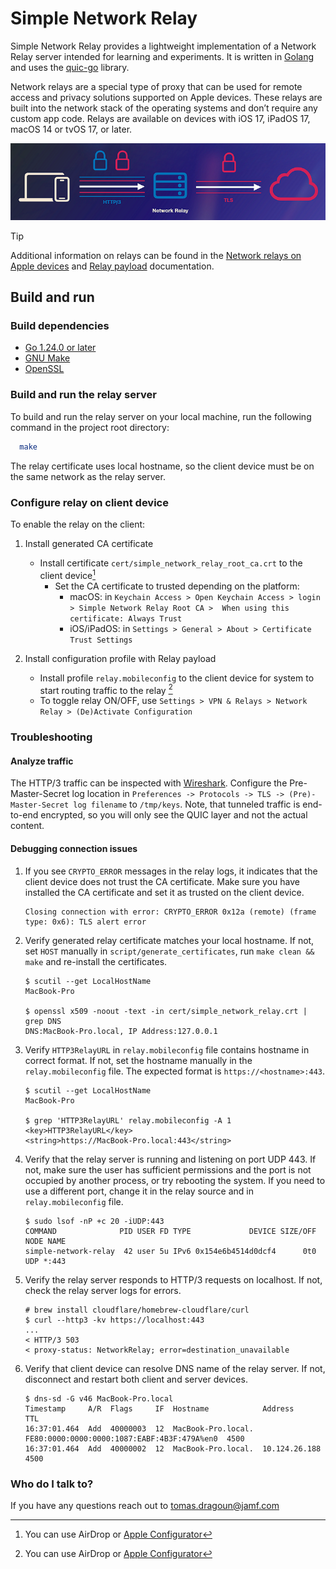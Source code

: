 # Simple Network Relay

Simple Network Relay provides a lightweight implementation of a Network Relay server intended for learning and
experiments. It is written in [Golang](https://go.dev) and uses the [quic-go](https://github.com/quic-go/quic-go)
library.

Network relays are a special type of proxy that can be used for remote access and privacy solutions supported on Apple
devices. These relays are built into the network stack of the operating systems and don’t require any custom app code.
Relays are available on devices with iOS 17, iPadOS 17, macOS 14 or tvOS 17, or later.

![Diagram of Network relay tunneling TLS traffic over HTTP/3.](/image/relay.png)


> [!TIP]
> Additional information on relays can be found in the
> [Network relays on Apple devices](https://support.apple.com/en-gb/guide/deployment/dep91a6e427d/web) and
> [Relay payload](https://developer.apple.com/documentation/devicemanagement/relay) documentation.

## Build and run

### Build dependencies

* [Go 1.24.0 or later](https://go.dev/doc/install)
* [GNU Make](https://www.gnu.org/software/make/)
* [OpenSSL](https://openssl-library.org/source/)

### Build and run the relay server

To build and run the relay server on your local machine, run the following command in the project root directory:

```bash
  make
```

The relay certificate uses local hostname, so the client device must be on the same network as the relay server.

### Configure relay on client device

To enable the relay on the client:

1) Install generated CA certificate
    * Install certificate `cert/simple_network_relay_root_ca.crt` to the client device[^1]
        * Set the CA certificate to trusted depending on the platform:
            * macOS: in
              `Keychain Access > Open Keychain Access > login > Simple Network Relay Root CA >  When using this certificate: Always Trust`
            * iOS/iPadOS: in `Settings > General > About > Certificate Trust Settings`

2) Install configuration profile with Relay payload
    * Install profile `relay.mobileconfig` to the client device for system to start routing traffic to the relay [^1]
    * To toggle relay ON/OFF, use `Settings > VPN & Relays > Network Relay > (De)Activate Configuration`

[^1]: You can use AirDrop or [Apple Configurator](https://apps.apple.com/us/app/apple-configurator/id1037126344)

### Troubleshooting

#### Analyze traffic

The HTTP/3 traffic can be inspected with [Wireshark](https://www.wireshark.org/). Configure the Pre-Master-Secret log
location in `Preferences -> Protocols -> TLS -> (Pre)-Master-Secret log filename` to `/tmp/keys`. Note, that tunneled
traffic is end-to-end encrypted, so you will only see the QUIC layer and not the actual content.

#### Debugging connection issues

1) If you see `CRYPTO_ERROR` messages in the relay logs, it indicates that the client device does not trust the CA
   certificate. Make sure you have installed the CA certificate and set it as trusted on the client device.
    ```
    Closing connection with error: CRYPTO_ERROR 0x12a (remote) (frame type: 0x6): TLS alert error
    ```

2) Verify generated relay certificate matches your local hostname. If not, set `HOST` manually in
   `script/generate_certificates`, run `make clean && make` and re-install the certificates.
    ```
    $ scutil --get LocalHostName
    MacBook-Pro

    $ openssl x509 -noout -text -in cert/simple_network_relay.crt | grep DNS
    DNS:MacBook-Pro.local, IP Address:127.0.0.1
    ```

3) Verify `HTTP3RelayURL` in `relay.mobileconfig` file contains hostname in correct format. If not, set the hostname
   manually in the `relay.mobileconfig` file. The expected format is `https://<hostname>:443`.
    ```
    $ scutil --get LocalHostName
    MacBook-Pro

    $ grep 'HTTP3RelayURL' relay.mobileconfig -A 1
    <key>HTTP3RelayURL</key>
    <string>https://MacBook-Pro.local:443</string>
    ```

4) Verify that the relay server is running and listening on port UDP 443. If not, make sure the user has sufficient
   permissions and the port is not occupied by another process, or try rebooting the system. If you need to use a
   different port, change it in the relay source and in `relay.mobileconfig` file.
    ```
    $ sudo lsof -nP +c 20 -iUDP:443
    COMMAND              PID USER FD TYPE             DEVICE SIZE/OFF NODE NAME
    simple-network-relay  42 user 5u IPv6 0x154e6b4514d0dcf4      0t0  UDP *:443
    ```

5) Verify the relay server responds to HTTP/3 requests on localhost. If not, check the relay server logs for errors.
    ```
    # brew install cloudflare/homebrew-cloudflare/curl
    $ curl --http3 -kv https://localhost:443
    ...
    < HTTP/3 503
    < proxy-status: NetworkRelay; error=destination_unavailable
    ```

6) Verify that client device can resolve DNS name of the relay server. If not, disconnect and restart both client and
   server devices.
    ```
    $ dns-sd -G v46 MacBook-Pro.local
    Timestamp     A/R  Flags     IF  Hostname            Address                                      TTL
    16:37:01.464  Add  40000003  12  MacBook-Pro.local.  FE80:0000:0000:0000:1087:EABF:4B3F:479A%en0  4500
    16:37:01.464  Add  40000002  12  MacBook-Pro.local.  10.124.26.188                                4500
    ```

### Who do I talk to?

If you have any questions reach out to tomas.dragoun@jamf.com

